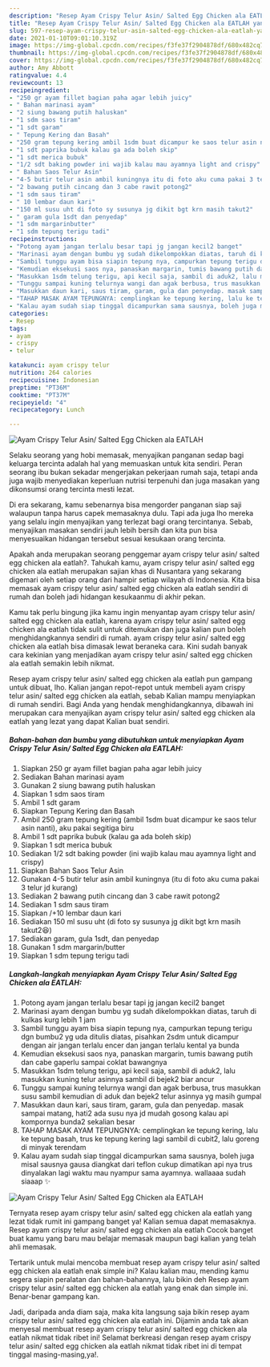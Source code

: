 ```yaml
---
description: "Resep Ayam Crispy Telur Asin/ Salted Egg Chicken ala EATLAH yang enak Untuk Jualan"
title: "Resep Ayam Crispy Telur Asin/ Salted Egg Chicken ala EATLAH yang enak Untuk Jualan"
slug: 597-resep-ayam-crispy-telur-asin-salted-egg-chicken-ala-eatlah-yang-enak-untuk-jualan
date: 2021-01-10T09:01:10.319Z
image: https://img-global.cpcdn.com/recipes/f3fe37f2904878df/680x482cq70/ayam-crispy-telur-asin-salted-egg-chicken-ala-eatlah-foto-resep-utama.jpg
thumbnail: https://img-global.cpcdn.com/recipes/f3fe37f2904878df/680x482cq70/ayam-crispy-telur-asin-salted-egg-chicken-ala-eatlah-foto-resep-utama.jpg
cover: https://img-global.cpcdn.com/recipes/f3fe37f2904878df/680x482cq70/ayam-crispy-telur-asin-salted-egg-chicken-ala-eatlah-foto-resep-utama.jpg
author: Amy Abbott
ratingvalue: 4.4
reviewcount: 13
recipeingredient:
- "250 gr ayam fillet bagian paha agar lebih juicy"
- " Bahan marinasi ayam"
- "2 siung bawang putih haluskan"
- "1 sdm saos tiram"
- "1 sdt garam"
- " Tepung Kering dan Basah"
- "250 gram tepung kering ambil 1sdm buat dicampur ke saos telur asin nanti aku pakai segitiga biru"
- "1 sdt paprika bubuk kalau ga ada boleh skip"
- "1 sdt merica bubuk"
- "1/2 sdt baking powder ini wajib kalau mau ayamnya light and crispy"
- " Bahan Saos Telur Asin"
- "4-5 butir telur asin ambil kuningnya itu di foto aku cuma pakai 3 telur jd kurang"
- "2 bawang putih cincang dan 3 cabe rawit potong2"
- "1 sdm saus tiram"
- " 10 lembar daun kari"
- "150 ml susu uht di foto sy susunya jg dikit bgt krn masih takut2"
- " garam gula 1sdt dan penyedap"
- "1 sdm margarinbutter"
- "1 sdm tepung terigu tadi"
recipeinstructions:
- "Potong ayam jangan terlalu besar tapi jg jangan kecil2 banget"
- "Marinasi ayam dengan bumbu yg sudah dikelompokkan diatas, taruh di kulkas kurg lebih 1 jam"
- "Sambil tunggu ayam bisa siapin tepung nya, campurkan tepung terigu dgn bumbu2 yg uda ditulis diatas, pisahkan 2sdm untuk dicampur dengan air jangan terlalu encer dan jangan terlalu kental ya bunda"
- "Kemudian eksekusi saos nya, panaskan margarin, tumis bawang putih dan cabe gaperlu sampai coklat bawangnya"
- "Masukkan 1sdm telung terigu, api kecil saja, sambil di aduk2, lalu masukkan kuning telur asinnya sambil di bejek2 biar ancur"
- "Tunggu sampai kuning telurnya wangi dan agak berbusa, trus masukkan susu sambil kemudian di aduk dan bejek2 telur asinnya yg masih gumpal"
- "Masukkan daun kari, saus tiram, garam, gula dan penyedap. masak sampai matang, hati2 ada susu nya jd mudah gosong kalau api kompornya bunda2 sekalian besar"
- "TAHAP MASAK AYAM TEPUNGNYA: cemplingkan ke tepung kering, lalu ke tepung basah, trus ke tepung kering lagi sambil di cubit2, lalu goreng di minyak terendam"
- "Kalau ayam sudah siap tinggal dicampurkan sama sausnya, boleh juga misal sausnya gausa diangkat dari teflon cukup dimatikan api nya trus dinyalakan lagi waktu mau nyampur sama ayamnya. wallaaaa sudah siaaap ✨"
categories:
- Resep
tags:
- ayam
- crispy
- telur

katakunci: ayam crispy telur 
nutrition: 264 calories
recipecuisine: Indonesian
preptime: "PT36M"
cooktime: "PT37M"
recipeyield: "4"
recipecategory: Lunch

---
```



![Ayam Crispy Telur Asin/ Salted Egg Chicken ala EATLAH](https://img-global.cpcdn.com/recipes/f3fe37f2904878df/680x482cq70/ayam-crispy-telur-asin-salted-egg-chicken-ala-eatlah-foto-resep-utama.jpg)

Selaku seorang yang hobi memasak, menyajikan panganan sedap bagi keluarga tercinta adalah hal yang memuaskan untuk kita sendiri. Peran seorang ibu bukan sekadar mengerjakan pekerjaan rumah saja, tetapi anda juga wajib menyediakan keperluan nutrisi terpenuhi dan juga masakan yang dikonsumsi orang tercinta mesti lezat.

Di era  sekarang, kamu sebenarnya bisa mengorder panganan siap saji walaupun tanpa harus capek memasaknya dulu. Tapi ada juga lho mereka yang selalu ingin menyajikan yang terlezat bagi orang tercintanya. Sebab, menyajikan masakan sendiri jauh lebih bersih dan kita pun bisa menyesuaikan hidangan tersebut sesuai kesukaan orang tercinta. 



Apakah anda merupakan seorang penggemar ayam crispy telur asin/ salted egg chicken ala eatlah?. Tahukah kamu, ayam crispy telur asin/ salted egg chicken ala eatlah merupakan sajian khas di Nusantara yang sekarang digemari oleh setiap orang dari hampir setiap wilayah di Indonesia. Kita bisa memasak ayam crispy telur asin/ salted egg chicken ala eatlah sendiri di rumah dan boleh jadi hidangan kesukaanmu di akhir pekan.

Kamu tak perlu bingung jika kamu ingin menyantap ayam crispy telur asin/ salted egg chicken ala eatlah, karena ayam crispy telur asin/ salted egg chicken ala eatlah tidak sulit untuk ditemukan dan juga kalian pun boleh menghidangkannya sendiri di rumah. ayam crispy telur asin/ salted egg chicken ala eatlah bisa dimasak lewat beraneka cara. Kini sudah banyak cara kekinian yang menjadikan ayam crispy telur asin/ salted egg chicken ala eatlah semakin lebih nikmat.

Resep ayam crispy telur asin/ salted egg chicken ala eatlah pun gampang untuk dibuat, lho. Kalian jangan repot-repot untuk membeli ayam crispy telur asin/ salted egg chicken ala eatlah, sebab Kalian mampu menyiapkan di rumah sendiri. Bagi Anda yang hendak menghidangkannya, dibawah ini merupakan cara menyajikan ayam crispy telur asin/ salted egg chicken ala eatlah yang lezat yang dapat Kalian buat sendiri.

<!--inarticleads1-->

##### Bahan-bahan dan bumbu yang dibutuhkan untuk menyiapkan Ayam Crispy Telur Asin/ Salted Egg Chicken ala EATLAH:

1. Siapkan 250 gr ayam fillet bagian paha agar lebih juicy
1. Sediakan  Bahan marinasi ayam
1. Gunakan 2 siung bawang putih haluskan
1. Siapkan 1 sdm saos tiram
1. Ambil 1 sdt garam
1. Siapkan  Tepung Kering dan Basah
1. Ambil 250 gram tepung kering (ambil 1sdm buat dicampur ke saos telur asin nanti), aku pakai segitiga biru
1. Ambil 1 sdt paprika bubuk (kalau ga ada boleh skip)
1. Siapkan 1 sdt merica bubuk
1. Sediakan 1/2 sdt baking powder (ini wajib kalau mau ayamnya light and crispy)
1. Siapkan  Bahan Saos Telur Asin
1. Gunakan 4-5 butir telur asin ambil kuningnya (itu di foto aku cuma pakai 3 telur jd kurang)
1. Sediakan 2 bawang putih cincang dan 3 cabe rawit potong2
1. Sediakan 1 sdm saus tiram
1. Siapkan  /+10 lembar daun kari
1. Sediakan 150 ml susu uht (di foto sy susunya jg dikit bgt krn masih takut2😆)
1. Sediakan  garam, gula 1sdt, dan penyedap
1. Gunakan 1 sdm margarin/butter
1. Siapkan 1 sdm tepung terigu tadi




<!--inarticleads2-->

##### Langkah-langkah menyiapkan Ayam Crispy Telur Asin/ Salted Egg Chicken ala EATLAH:

1. Potong ayam jangan terlalu besar tapi jg jangan kecil2 banget
1. Marinasi ayam dengan bumbu yg sudah dikelompokkan diatas, taruh di kulkas kurg lebih 1 jam
1. Sambil tunggu ayam bisa siapin tepung nya, campurkan tepung terigu dgn bumbu2 yg uda ditulis diatas, pisahkan 2sdm untuk dicampur dengan air jangan terlalu encer dan jangan terlalu kental ya bunda
1. Kemudian eksekusi saos nya, panaskan margarin, tumis bawang putih dan cabe gaperlu sampai coklat bawangnya
1. Masukkan 1sdm telung terigu, api kecil saja, sambil di aduk2, lalu masukkan kuning telur asinnya sambil di bejek2 biar ancur
1. Tunggu sampai kuning telurnya wangi dan agak berbusa, trus masukkan susu sambil kemudian di aduk dan bejek2 telur asinnya yg masih gumpal
1. Masukkan daun kari, saus tiram, garam, gula dan penyedap. masak sampai matang, hati2 ada susu nya jd mudah gosong kalau api kompornya bunda2 sekalian besar
1. TAHAP MASAK AYAM TEPUNGNYA: cemplingkan ke tepung kering, lalu ke tepung basah, trus ke tepung kering lagi sambil di cubit2, lalu goreng di minyak terendam
1. Kalau ayam sudah siap tinggal dicampurkan sama sausnya, boleh juga misal sausnya gausa diangkat dari teflon cukup dimatikan api nya trus dinyalakan lagi waktu mau nyampur sama ayamnya. wallaaaa sudah siaaap ✨
<img src="//assets-global.cpcdn.com/assets/icons/button_play-2c75c40dde080a61004c1f40b05d8f140eaff45d7e9e6481dc71c63d2e7c4909.png" alt="Ayam Crispy Telur Asin/ Salted Egg Chicken ala EATLAH">



Ternyata resep ayam crispy telur asin/ salted egg chicken ala eatlah yang lezat tidak rumit ini gampang banget ya! Kalian semua dapat memasaknya. Resep ayam crispy telur asin/ salted egg chicken ala eatlah Cocok banget buat kamu yang baru mau belajar memasak maupun bagi kalian yang telah ahli memasak.

Tertarik untuk mulai mencoba membuat resep ayam crispy telur asin/ salted egg chicken ala eatlah enak simple ini? Kalau kalian mau, mending kamu segera siapin peralatan dan bahan-bahannya, lalu bikin deh Resep ayam crispy telur asin/ salted egg chicken ala eatlah yang enak dan simple ini. Benar-benar gampang kan. 

Jadi, daripada anda diam saja, maka kita langsung saja bikin resep ayam crispy telur asin/ salted egg chicken ala eatlah ini. Dijamin anda tak akan menyesal membuat resep ayam crispy telur asin/ salted egg chicken ala eatlah nikmat tidak ribet ini! Selamat berkreasi dengan resep ayam crispy telur asin/ salted egg chicken ala eatlah nikmat tidak ribet ini di tempat tinggal masing-masing,ya!.


